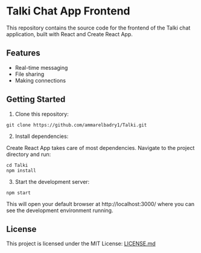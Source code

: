 # Talki Chat App Frontend

This repository contains the source code for the frontend of the Talki chat application, built with React and Create React App.

## Features

- Real-time messaging
- File sharing
- Making connections

## Getting Started

1. Clone this repository:

```
git clone https://github.com/ammarelbadry1/Talki.git
```

2. Install dependencies:

Create React App takes care of most dependencies. Navigate to the project directory and run:

```
cd Talki
npm install
```

3. Start the development server:

```
npm start
```

This will open your default browser at http://localhost:3000/ where you can see the development environment running.

## License

This project is licensed under the MIT License: [LICENSE.md](LICENSE.md)
